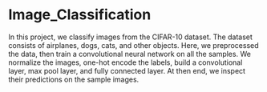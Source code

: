 # Image_Classification

In this project, we classify images from the CIFAR-10 dataset. The dataset consists of airplanes, dogs, cats, and other objects. Here, we preprocessed the data, then train a convolutional neural network on all the samples. We normalize the images, one-hot encode the labels, build a convolutional layer, max pool layer, and fully connected layer. At then end, we inspect their predictions on the sample images.




